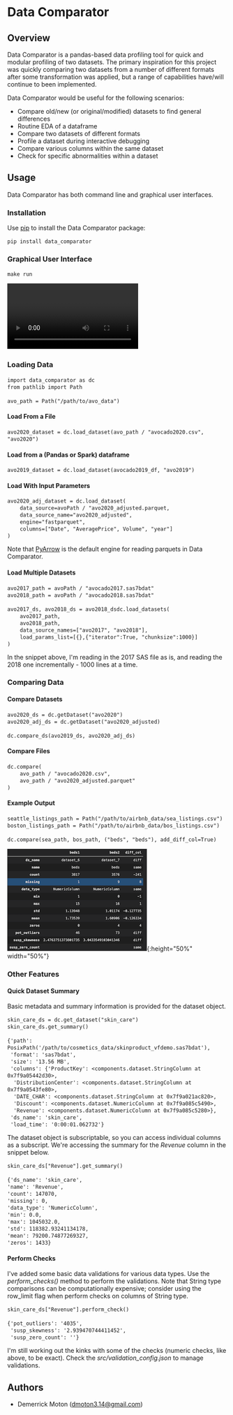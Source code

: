 # Data Comparator

## Overview
Data Comparator is a pandas-based data profiling tool for quick and modular profiling of two datasets. The primary inspiration for this project was quickly comparing two datasets from a number of different formats after some transformation was applied, but a range of capabilities have/will continue to been implemented. 

Data Comparator would be useful for the following scenarios:
- Compare old/new (or original/modified) datasets to find general differences
- Routine EDA of a dataframe
- Compare two datasets of different formats
- Profile a dataset during interactive debugging
- Compare various columns within the same dataset
- Check for specific abnormalities within a dataset

## Usage
Data Comparator has both command line and graphical user interfaces.


### Installation
Use [pip](https://pip.pypa.io/en/stable/) to install the Data Comparator package:

```
pip install data_comparator
```

### Graphical User Interface
```
make run
```
![GUI example](docs/examples/data_comp_tut.mov)

### Loading Data

```
import data_comparator as dc
from pathlib import Path

avo_path = Path("/path/to/avo_data")
```

 #### Load From a File
```
avo2020_dataset = dc.load_dataset(avo_path / "avocado2020.csv", "avo2020")
```

#### Load from a (Pandas or Spark) dataframe
```
avo2019_dataset = dc.load_dataset(avocado2019_df, "avo2019")
```

#### Load With Input Parameters
```
avo2020_adj_dataset = dc.load_dataset(
    data_source=avoPath / "avo2020_adjusted.parquet,
    data_source_name="avo2020_adjusted",
    engine="fastparquet",
    columns=["Date", "AveragePrice", Volume", "year"]
)
```
Note that [PyArrow](https://arrow.apache.org/docs/index.html) is the default engine for reading parquets in Data Comparator.

#### Load Multiple Datasets
```
avo2017_path = avoPath / "avocado2017.sas7bdat"
avo2018_path = avoPath / "avocado2018.sas7bdat"

avo2017_ds, avo2018_ds = avo2018_dsdc.load_datasets(
    avo2017_path,
    avo2018_path,
    data_source_names=["avo2017", "avo2018"],
    load_params_list=[{},{"iterator":True, "chunksize":1000}]
)
```
In the snippet above, I'm reading in the 2017 SAS file as is, and reading the 2018 one incrementally - 1000 lines at a time.


### Comparing Data

#### Compare Datasets
```
avo2020_ds = dc.getDataset("avo2020")
avo2020_adj_ds = dc.getDataset("avo2020_adjusted)

dc.compare_ds(avo2019_ds, avo2020_adj_ds)
```

#### Compare Files
```
dc.compare(
    avo_path / "avocado2020.csv",
    avo_path / "avo2020_adjusted.parquet"
)
```

#### Example Output
```
seattle_listings_path = Path("/path/to/airbnb_data/sea_listings.csv")
boston_listings_path = Path("/path/to/airbnb_data/bos_listings.csv")

dc.compare(sea_path, bos_path, ("beds", "beds"), add_diff_col=True)
```

![comparison exmaple](https://github.com/culight/data_comparator/blob/update_docs/docs/examples/compare_example.png){:height="50%" width="50%"}


### Other Features

#### Quick Dataset Summary
Basic metadata and summary information is provided for the dataset object.

```
skin_care_ds = dc.get_dataset("skin_care")
skin_care_ds.get_summary()

{'path': PosixPath('/path/to/cosmetics_data/skinproduct_vfdemo.sas7bdat'),
 'format': 'sas7bdat',
 'size': '13.56 MB',
 'columns': {'ProductKey': <components.dataset.StringColumn at 0x7f9a05442d30>,
  'DistributionCenter': <components.dataset.StringColumn at 0x7f9a0543fe80>,
  'DATE_CHAR': <components.dataset.StringColumn at 0x7f9a021ac820>,
  'Discount': <components.dataset.NumericColumn at 0x7f9a085c5490>,
  'Revenue': <components.dataset.NumericColumn at 0x7f9a085c5280>},
 'ds_name': 'skin_care',
 'load_time': '0:00:01.062732'}
 ```

 The dataset object is subscriptable, so you can access individual columns as a subscript. We're accessing the summary for the *Revenue* column in the snippet below.

 ```
skin_care_ds["Revenue"].get_summary()

{'ds_name': 'skin_care',
 'name': 'Revenue',
 'count': 147070,
 'missing': 0,
 'data_type': 'NumericColumn',
 'min': 0.0,
 'max': 1045032.0,
 'std': 118382.93241134178,
 'mean': 79200.74877269327,
 'zeros': 1433}
 ```

#### Perform Checks
I've added some basic data validations for various data types. Use the *perform_checks()* method to perform the validations. Note that String type comparisons can be computationally expensive; consider using the row_limit flag when perform checks on columns of String type.

```
skin_care_ds["Revenue"].perform_check()

{'pot_outliers': '4035',
 'susp_skewness': '2.939470744411452',
 'susp_zero_count': ''}
```
I'm still working out the kinks with some of the checks (numeric checks, like above, to be exact).
Check the *src/validation_config.json* to manage validations.


## Authors
- Demerrick Moton (dmoton3.14@gmail.com)
